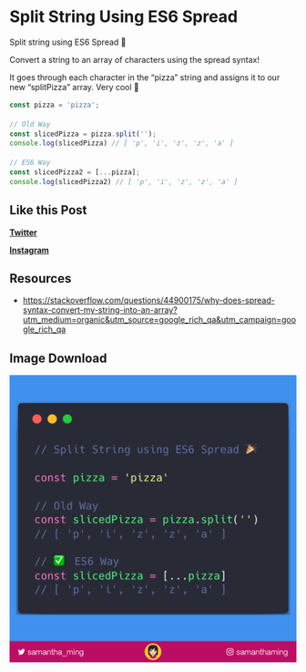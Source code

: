 # Split String Using ES6 Spread

Split string using ES6 Spread 🎉

Convert a string to an array of characters using the spread syntax!

It goes through each character in the “pizza” string and assigns it to our new “splitPizza” array. Very cool 🤩


```javascript
const pizza = 'pizza';

// Old Way
const slicedPizza = pizza.split('');
console.log(slicedPizza) // [ 'p', 'i', 'z', 'z', 'a' ]

// ES6 Way
const slicedPizza2 = [...pizza];
console.log(slicedPizza2) // [ 'p', 'i', 'z', 'z', 'a' ]
```

## Like this Post

**[Twitter](https://twitter.com/samantha_ming/status/987758991026544640)**

**[Instagram](https://www.instagram.com/p/Bh1601FB4KJ/?taken-by=samanthaming)**


## Resources

- https://stackoverflow.com/questions/44900175/why-does-spread-syntax-convert-my-string-into-an-array?utm_medium=organic&utm_source=google_rich_qa&utm_campaign=google_rich_qa


## Image Download

![Download](12-split-string-using-spread.png)
